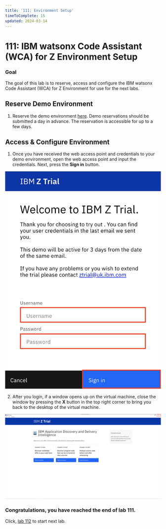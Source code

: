 ```yaml
---
title: '111: Environment Setup'
timeToComplete: 15
updated: 2024-03-14
---
```


# 111: IBM watsonx Code Assistant (WCA) for Z Environment Setup

### Goal

The goal of this lab is to reserve, access and configure the IBM watsonx Code Assistant (WCA) for Z Environment for use for the next labs.

## Reserve Demo Environment

1. Reserve the demo environment [here](https://learn.ibm.com/mod/page/view.php?id=291032). Demo reservations should be submitted a day in advance. The reservation is accessible for up to a few days.

## Access & Configure Environment

1. Once you have received the web access point and credentials to your demo environment, open the web access point and input the credentials. Next, press the **Sign in** button.

  ![](./images/111/login.png)

2. After you login, if a window opens up on the virtual machine, close the window by pressing the **X** button in the top right corner to bring you back to the desktop of the virtual machine.

  ![](./images/111/close-window.png)

### Congratulations, you have reached the end of lab 111.

Click, [lab 112](/watsonx/codeassistant/z/112) to start next lab.
